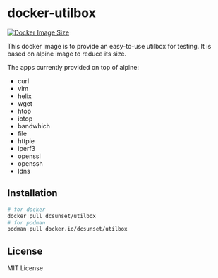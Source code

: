 # docker-utilbox

[![Docker Image Size](https://badgen.net/docker/size/dcsunset/utilbox)](https://hub.docker.com/r/dcsunset/utilbox)

This docker image is to provide an easy-to-use utilbox for testing.
It is based on alpine image to reduce its size.

The apps currently provided on top of alpine:

* curl
* vim
* helix
* wget
* htop
* iotop
* bandwhich
* file
* httpie
* iperf3
* openssl
* openssh
* ldns


## Installation

```sh
# for docker
docker pull dcsunset/utilbox
# for podman
podman pull docker.io/dcsunset/utilbox
```

## License

MIT License
